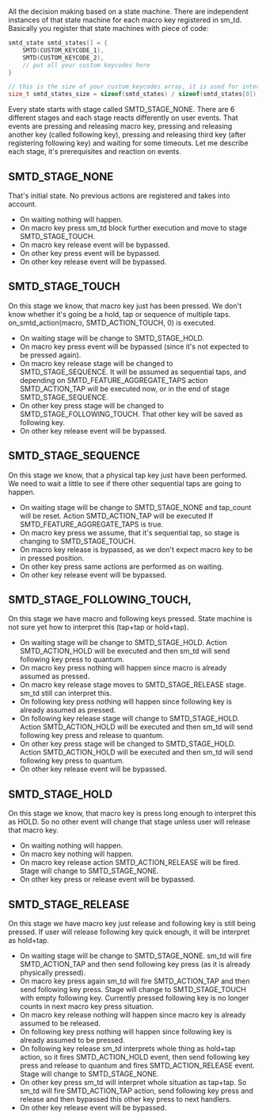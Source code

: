 All the decision making based on a state machine. There are independent instances of that state machine for each macro key registered in sm_td. Basically you register that state machines with piece of code:
```c
smtd_state smtd_states[] = {
    SMTD(CUSTOM_KEYCODE_1),
    SMTD(CUSTOM_KEYCODE_2),
    // put all your custom keycodes here
}

// this is the size of your custom keycodes array, it is used for internal purposes. Do not delete this
size_t smtd_states_size = sizeof(smtd_states) / sizeof(smtd_states[0]);
```

Every state starts with stage called SMTD_STAGE_NONE. There are 6 different stages and each stage reacts differently on user events. That events are pressing and releasing macro key, pressing and releasing another key (called following key), pressing and releasing third key (after registering following key) and waiting for some timeouts. Let me describe each stage, it's prerequisites and reaction on events.


## SMTD_STAGE_NONE

That's initial state. No previous actions are registered and takes into account.

* On waiting nothing will happen.
* On macro key press sm_td block further execution and move to stage SMTD_STAGE_TOUCH.
* On macro key release event will be bypassed.
* On other key press event will be bypassed.
* On other key release event will be bypassed.

## SMTD_STAGE_TOUCH

On this stage we know, that macro key just has been pressed. We don't know whether it's going be a hold, tap or sequence of multiple taps. on_smtd_action(macro, SMTD_ACTION_TOUCH, 0) is executed.

* On waiting stage will be change to SMTD_STAGE_HOLD.
* On macro key press event will be bypassed (since it's not expected to be pressed again).
* On macro key release stage will be changed to SMTD_STAGE_SEQUENCE. It will be assumed as sequential taps, and depending on SMTD_FEATURE_AGGREGATE_TAPS  action SMTD_ACTION_TAP will be executed now, or in the end of stage SMTD_STAGE_SEQUENCE.
* On other key press stage will be changed to SMTD_STAGE_FOLLOWING_TOUCH. That other key will be saved as following key.
* On other key release event will be bypassed.

## SMTD_STAGE_SEQUENCE

On this stage we know, that a physical tap key just have been performed. We need to wait a little to see if there other sequential taps are going to happen.

* On waiting stage will be change to SMTD_STAGE_NONE and tap_count will be reset. Action SMTD_ACTION_TAP will be executed If SMTD_FEATURE_AGGREGATE_TAPS is true.
* On macro key press we assume, that it's sequential tap, so stage is changing to SMTD_STAGE_TOUCH.
* On macro key release is bypassed, as we don't expect macro key to be in pressed position.
* On other key press same actions are performed as on waiting.
* On other key release event will be bypassed.



## SMTD_STAGE_FOLLOWING_TOUCH,

On this stage we have macro and following keys pressed. State machine is not sure yet how to interpret this (tap+tap or hold+tap).

* On waiting stage will be change to SMTD_STAGE_HOLD. Action SMTD_ACTION_HOLD will be executed and then sm_td will send following key press to quantum.
* On macro key press nothing will happen since macro is already assumed as pressed.
* On macro key release stage moves to SMTD_STAGE_RELEASE stage. sm_td still can interpret this.
* On following key press nothing will happen since following key is already assumed as pressed.
* On following key release stage will change to SMTD_STAGE_HOLD. Action SMTD_ACTION_HOLD will be executed and then sm_td will send following key press and release to quantum.  
* On other key press stage will be changed to SMTD_STAGE_HOLD. Action SMTD_ACTION_HOLD will be executed and then sm_td will send following key press to quantum. 
* On other key release event will be bypassed.


## SMTD_STAGE_HOLD

On this stage we know, that macro key is press long enough to interpret this as HOLD. So no other event will change that stage unless user will release that macro key.

* On waiting nothing will happen.
* On macro key nothing will happen.
* On macro key release action SMTD_ACTION_RELEASE will be fired. Stage will change to SMTD_STAGE_NONE.
* On other key press or release event will be bypassed.

## SMTD_STAGE_RELEASE

On this stage we have macro key just release and following key is still being pressed. If user will release following key quick enough, it will be interpret as hold+tap.


* On waiting stage will be change to SMTD_STAGE_NONE. sm_td will fire SMTD_ACTION_TAP and then send following key press (as it is already physically pressed).
* On macro key press again sm_td will fire SMTD_ACTION_TAP and then send following key press. Stage will change to SMTD_STAGE_TOUCH with empty following key. Currently pressed following key is no longer counts in next macro key press situation.
* On macro key release nothing will happen since macro key is already assumed to be released.
* On following key press nothing will happen since following key is already assumed to be pressed.
* On following key release sm_td interprets whole thing as hold+tap action, so it fires SMTD_ACTION_HOLD event, then send following key press and release to quantum and fires SMTD_ACTION_RELEASE event. Stage will change to SMTD_STAGE_NONE.
* On other key press sm_td will interpret whole situation as tap+tap. So sm_td will fire SMTD_ACTION_TAP action, send following key press and release and then bypassed this other key press to next handlers.
* On other key release event will be bypassed.